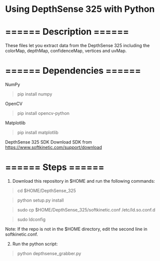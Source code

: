# Using DepthSense 325 with Python
# ====== Description ======
These files let you extract data from the DepthSense 325 including the colorMap, depthMap, confidenceMap, vertices and uvMap.

# ====== Dependencies ======
NumPy
> pip install numpy

OpenCV
> pip install opencv-python

Matplotlib
> pip install matplotlib

DepthSense 325 SDK
Download SDK from https://www.softkinetic.com/support/download

# ====== Steps ======
1. Download this repository in $HOME and run the following commands:

> cd $HOME/DepthSense_325

> python setup.py install

> sudo cp $HOME/DepthSense_325/softkinetic.conf /etc/ld.so.conf.d 

> sudo ldconfig

Note: If the repo is not in the $HOME directory, edit the second line in softkinetic.conf.

2. Run the python script:

> python depthsense_grabber.py

